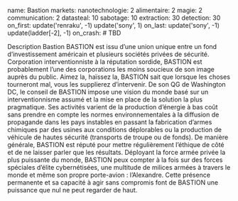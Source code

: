 name: Bastion
markets:
    nanotechnologie: 2
    alimentaire: 2
    magie: 2
    communication: 2
datasteal: 10
sabotage: 10
extraction: 30
detection: 30
on_first:
    update('renraku', -1)
    update('sony', 1)
on_last:
    update('sony', -1)
    update(ladder[-2], -1)
on_crash:
    # TBD

Description Bastion
BASTION est issu d’une union unique entre un fond d’investissement américain et plusieurs sociétés privées de sécurité. Corporation interventionniste à la réputation sordide, BASTION est probablement l’une des corporations les moins soucieux de son image auprès du public. Aimez la, haïssez la, BASTION sait que lorsque les choses tourneront mal, vous les supplierez d’intervenir. De son QG de Washington DC, le conseil de BASTION impose une vision du monde basé sur un interventionnisme assumé et la mise en place de la solution la plus pragmatique. Ses activités varient de la production d’énergie à bas coût sans prendre en compte les normes environnementales à la diffusion de propagande dans les pays instables en passant la fabrication d’armes chimiques par des usines aux conditions déplorables ou la production de véhicule de hautes sécurité (transports de troupe ou de fonds). De manière générale, BASTION est réputé pour mettre régulièrement l’éthique de côté et de ne laisser parler que les résultats. Déployant la force armée privée la plus puissante du monde, BASTION peux compter à la fois sur des forces spéciales d’élite cybernétisées, une multitude de milices armées à travers le monde et même son propre porte-avion : l’Alexandre. Cette présence permanente et sa capacité à agir sans compromis font de BASTION une puissance que nul ne peut regarder de haut.
